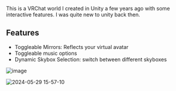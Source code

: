This is a VRChat world I created in Unity a few years ago with some interactive features.  I was quite new to unity back then.

## Features
- Toggleable Mirrors: Reflects your virtual avatar
- Toggleable music options
- Dynamic Skybox Selection: switch between different skyboxes

![image](https://github.com/J8rgen/VrChatWorld/assets/92487999/29e123db-a97d-489b-a804-d9509522bd9d)

![2024-05-29 15-57-10](https://github.com/J8rgen/VrChatWorld/assets/92487999/4ac45f08-bf7a-4686-81dd-81d668c57200)
